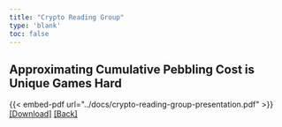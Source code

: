 ```yaml
---
title: "Crypto Reading Group"
type: 'blank'
toc: false
---
```

## Approximating Cumulative Pebbling Cost is Unique Games Hard

{{< embed-pdf url="../docs/crypto-reading-group-presentation.pdf" >}}
[[Download]](../../docs/crypto-reading-group-presentation.pdf) [[Back]](../../talks)

